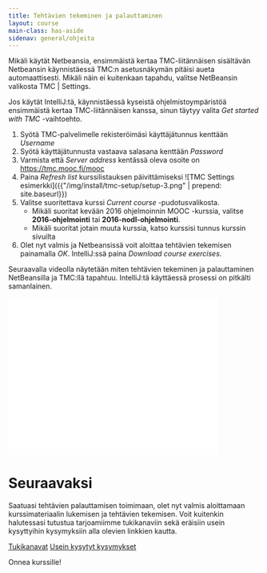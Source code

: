 ```yaml
---
title: Tehtävien tekeminen ja palauttaminen
layout: course
main-class: has-aside
sidenav: general/ohjeita
---
```


Mikäli käytät Netbeansia, ensimmäistä kertaa TMC-liitännäisen sisältävän Netbeansin käynnistäessä TMC:n asetusnäkymän pitäisi aueta automaattisesti. Mikäli näin ei kuitenkaan tapahdu, valitse NetBeansin valikosta TMC \| Settings.

Jos käytät IntelliJ:tä, käynnistäessä kyseistä ohjelmistoympäristöä ensimmäistä kertaa TMC-liitännäisen kanssa, sinun täytyy valita *Get started with TMC* -vaihtoehto.

1. Syötä TMC-palvelimelle rekisteröimäsi käyttäjätunnus kenttään *Username*
2. Syötä käyttäjätunnusta vastaava salasana kenttään *Password*
3. Varmista että *Server address* kentässä oleva osoite on <https://tmc.mooc.fi/mooc>
4. Paina *Refresh list* kurssilistauksen päivittämiseksi
    ![TMC Settings esimerkki]({{"/img/install/tmc-setup/setup-3.png" | prepend: site.baseurl}})
5. Valitse suoritettava kurssi *Current course* -pudotusvalikosta. 
	- Mikäli suoritat kevään 2016 ohjelmoinnin MOOC -kurssia, valitse **2016-ohjelmointi** tai **2016-nodl-ohjelmointi**.
	- Mikäli suoritat jotain muuta kurssia, katso kurssisi tunnus kurssin sivuilta
6. Olet nyt valmis ja Netbeansissä voit aloittaa tehtävien tekemisen painamalla *OK*. IntelliJ:ssä paina *Download course exercises*.

Seuraavalla videolla näytetään miten tehtävien tekeminen ja palauttaminen NetBeansilla ja TMC:llä tapahtuu. IntelliJ:tä käyttäessä prosessi on pitkälti samanlainen.

<iframe width="420" height="315" src="//www.youtube.com/embed/sQYq2LISMRU" frameborder="0" allowfullscreen></iframe>

# Seuraavaksi

Saatuasi tehtävien palauttamisen toimimaan, olet nyt valmis aloittamaan kurssimateriaalin lukemisen ja tehtävien tekemisen. Voit kuitenkin halutessasi tutustua tarjoamiimme tukikanaviin sekä eräisiin usein kysyttyihin kysymyksiin alla olevien linkkien kautta.

<div class="actions">
	<a class="action" href="/courses/general/ohjelmointi/tukikanavat/">Tukikanavat</a>
	<a class="action" href="/courses/general/ohjelmointi/ukk/">Usein kysytyt kysymykset</a>
</div>

Onnea kurssille!
